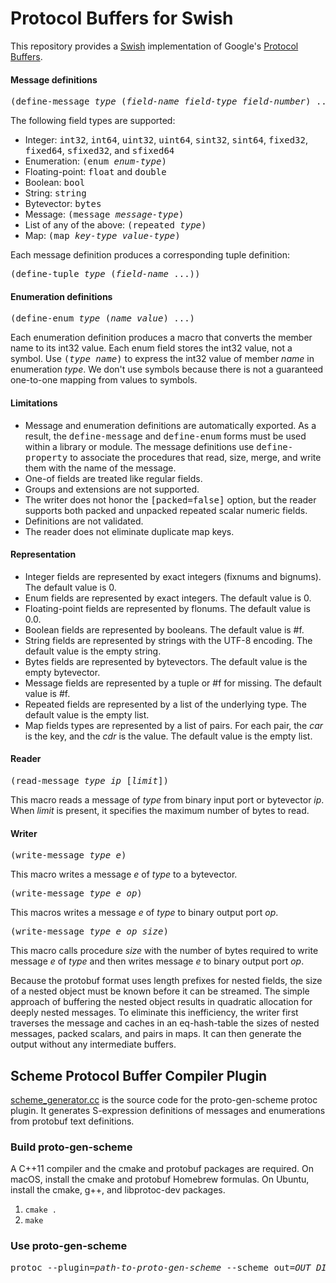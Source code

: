 # Protocol Buffers for Swish

This repository provides a [Swish](https://github.com/becls/swish)
implementation of Google's [Protocol
Buffers](https://developers.google.com/protocol-buffers/).

#### Message definitions

<pre>(define-message <i>type</i> (<i>field-name</i> <i>field-type</i> <i>field-number</i>) ...)</pre>

The following field types are supported:
- Integer: <tt>int32</tt>, <tt>int64</tt>, <tt>uint32</tt>, <tt>uint64</tt>, <tt>sint32</tt>, <tt>sint64</tt>, <tt>fixed32</tt>, <tt>fixed64</tt>, <tt>sfixed32</tt>, and <tt>sfixed64</tt>
- Enumeration: <tt>(enum _enum-type_)</tt>
- Floating-point: <tt>float</tt> and <tt>double</tt>
- Boolean: <tt>bool</tt>
- String: <tt>string</tt>
- Bytevector: <tt>bytes</tt>
- Message: <tt>(message _message-type_)</tt>
- List of any of the above: <tt>(repeated _type_)</tt>
- Map: <tt>(map _key-type_ _value-type_)</tt>

Each message definition produces a corresponding tuple
definition:

<pre>(define-tuple <i>type</i> (<i>field-name</i> ...))</pre>

#### Enumeration definitions

<pre>(define-enum <i>type</i> (<i>name</i> <i>value</i>) ...)</pre>

Each enumeration definition produces a macro that converts the member
name to its int32 value. Each enum field stores the int32 value, not a
symbol. Use <tt>(_type_ _name_)</tt> to express the int32 value of
member _name_ in enumeration _type_. We don't use symbols because
there is not a guaranteed one-to-one mapping from values to symbols.

#### Limitations

- Message and enumeration definitions are automatically exported. As a result, the <tt>define-message</tt> and <tt>define-enum</tt> forms must be used within a library or module. The message definitions use <tt>define-property</tt> to associate the procedures that read, size, merge, and write them with the name of the message.
- One-of fields are treated like regular fields.
- Groups and extensions are not supported.
- The writer does not honor the <tt>[packed=false]</tt> option, but the reader supports both packed and unpacked repeated scalar numeric fields.
- Definitions are not validated.
- The reader does not eliminate duplicate map keys.

#### Representation

- Integer fields are represented by exact integers (fixnums and
  bignums). The default value is 0.
- Enum fields are represented by exact integers. The default value is 0.
- Floating-point fields are represented by flonums. The default value is 0.0.
- Boolean fields are represented by booleans. The default value is #f.
- String fields are represented by strings with the UTF-8 encoding. The default value is the empty string.
- Bytes fields are represented by bytevectors. The default value is the empty bytevector.
- Message fields are represented by a tuple or #f for missing. The default value is #f.
- Repeated fields are represented by a list of the underlying type. The default value is the empty list.
- Map fields types are represented by a list of pairs. For each pair, the _car_ is the key, and the _cdr_ is the value. The default value is the empty list.

#### Reader

<pre>(read-message <i>type</i> <i>ip</i> [<i>limit</i>])</pre>

This macro reads a message of _type_ from binary input port or
bytevector _ip_. When _limit_ is present, it specifies the maximum
number of bytes to read.

#### Writer

<pre>(write-message <i>type</i> <i>e</i>)</pre>

This macro writes a message _e_ of _type_ to a bytevector.

<pre>(write-message <i>type</i> <i>e</i> <i>op</i>)</pre>

This macros writes a message _e_ of _type_ to binary output port _op_.

<pre>(write-message <i>type</i> <i>e</i> <i>op</i> <i>size</i>)</pre>

This macro calls procedure _size_ with the number of bytes required to
write message _e_ of _type_ and then writes message _e_ to binary
output port _op_.

Because the protobuf format uses length prefixes for nested fields,
the size of a nested object must be known before it can be
streamed. The simple approach of buffering the nested object results
in quadratic allocation for deeply nested messages. To eliminate this
inefficiency, the writer first traverses the message and caches in an
eq-hash-table the sizes of nested messages, packed scalars, and pairs
in maps. It can then generate the output without any intermediate
buffers.

## Scheme Protocol Buffer Compiler Plugin

[scheme_generator.cc](https://github.com/burgerrg/swish-protobuf/blob/master/scheme_generator.cc)
is the source code for the proto-gen-scheme protoc plugin. It
generates S-expression definitions of messages and enumerations from
protobuf text definitions.

### Build proto-gen-scheme

A C++11 compiler and the cmake and protobuf packages are required.  On
macOS, install the cmake and protobuf Homebrew formulas. On Ubuntu,
install the cmake, g++, and libprotoc-dev packages.

1. `cmake .`
2. `make`

### Use proto-gen-scheme

<pre>
protoc --plugin=<i>path-to-proto-gen-scheme</i> --scheme_out=<i>OUT_DIR</i> <i>PROTO_FILES</i>
</pre>
